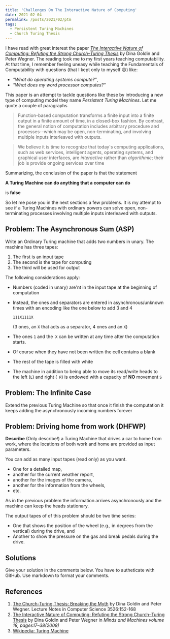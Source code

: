```yaml
---
title: 'Challenges On The Interactive Nature of Computing'
date: 2021-02-04
permalink: /posts/2021/02/ptm
tags:
  - Persistent Turing Machines
  - Church Turing Thesis
---
```


I have read with great interest the paper  [*The Interactive Nature of Computing: Refuting the Strong Church–Turing Thesis*](#goldin-interactive) by Dina Goldin and Peter Wegner. 
The reading took me to my first years teaching computability.
At that time, I remember feeling uneasy while teaching the Fundamentals of Computability with questions (that I kept only to myself :smile:) like:

* *"What do operating systems compute?"*, 
* *"What does my word processor computes?"* 

This paper is an attempt to tackle questions like these by introducing a new type of computing model they  name *Persistent Turing Machines*. Let me quote a couple of paragraphs

> Function-based computation transforms a finite input into a finite output in a finite amount of time, in a closed-box fashion. By contrast, the general notion of computation includes arbitrary procedure and processes--which may be open, non-terminating, and involving multiple inputs interleaved with outputs.

> We believe it is time  to recognize that today's computing applications, such as web services, intelligent agents, operating systems, and graphical user interfaces, are *interactive* rather than *algorithmic*; their job is provide ongoing services over time

Summarizing, the conclusion of the paper is that the statement 

**A Turing Machine can do anything that a computer can do**

is **false**


So let me pose you in the next sections a few problems.
It is my attempt to see if a Turing Machines with ordinary powers can solve open, non-terminating processes involving multiple inputs interleaved with outputs.

## Problem: The Asynchronous Sum (ASP)

Write an Ordinary Turing machine that adds two numbers in unary.
The machine has three tapes:

1. The first is an input tape
2. The second is the tape for computing
3. The third will be used for output

The following considerations apply:

* Numbers (coded in unary) are'nt in the  input tape at the beginning of computation
* Instead, the ones and separators are entered in asynchronous/unknown times with an encoding like the one below to add 3 and 4

   ```
   111X1111X
   ``` 
   (3 ones, an `X` that acts as a separator, 4 ones and an `X`)
* The ones `1` and the` X` can be written at any time after the computation starts.
* Of course when they have not been written the cell contains a blank
* The rest of the tape is filled with white
* The machine in addition to being able to move its read/write heads to the left (`L`) and right (` R`) is endowed with a capacity of **NO** movement `S`

## Problem: The Infinite Case

Extend the previous Turing Machine so that once it finish the computation it keeps adding the asynchronously incoming numbers forever

## Problem: Driving home from work (DHFWP)

**Describe** (Only describe!) a Turing Machine that drives a car to home from work, where the locations of both work and home are provided as input parameters.

You can add as many input tapes (read only) as you want. 
* One for a detailed map, 
* another for the current weather report, 
* another for the images of the camera, 
* another for the information from the wheels, 
* etc.

As in the previous problem the information arrives asynchronously and the machine can keep the heads stationary.

The output tapes of of this problem should be two time series:

* One that shows the position of the wheel (e.g., in degrees from the vertical) during the drive, and 
* Another to show the pressure on the gas and break pedals during the drive.

## Solutions 

Give your solution in the comments below. You have to autheticate with GitHub. 
Use  markdown to format your comments.

## References

1. <a name="goldin-myth"></a> [The Church-Turing Thesis: Breaking the Myth](https://www.researchgate.net/publication/221652812_The_Church-Turing_Thesis_Breaking_the_Myth) by Dina Goldin and Peter Wegner.
Lecture Notes in Computer Science 3526:152-168
2. <a name="goldin-interactive"></a> [The Interactive Nature of Computing: Refuting the Strong Church–Turing Thesis](https://link.springer.com/article/10.1007/s11023-007-9083-1) by Dina Goldin and Peter Wegner in *Minds and Machines volume 18, pages17–38(2008)*
3. [Wikipedia: Turing Machine](https://en.wikipedia.org/wiki/Turing_machine)
